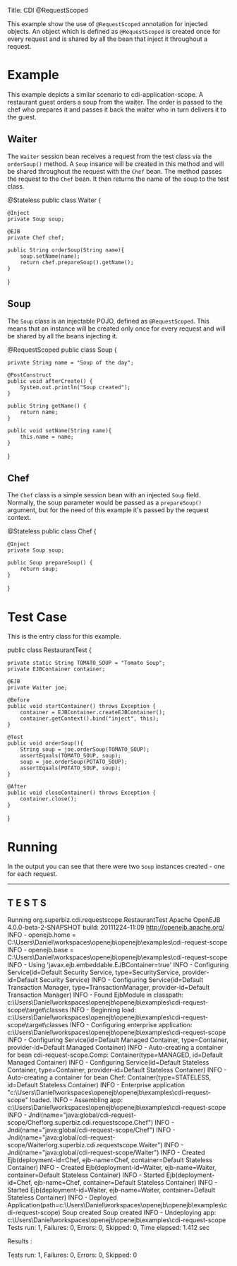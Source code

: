 Title: CDI @RequestScoped

This example show the use of `@RequestScoped` annotation for injected objects. An object
which is defined as `@RequestScoped` is created once for every request and is shared by all the
bean that inject it throughout a request.

# Example

This example depicts a similar scenario to cdi-application-scope. A restaurant guest orders
a soup from the waiter. The order is passed to the chef who prepares it and passes it back
the waiter who in turn delivers it to the guest.

## Waiter

The `Waiter` session bean receives a request from the test class via the `orderSoup()` method.
A `Soup` insance will be created in this method and will be shared throughout the request with
the `Chef` bean. The method passes the request to the `Chef` bean. It then returns the name of
the soup to the test class. 

@Stateless
public class Waiter {
	
	@Inject
	private Soup soup;
	
	@EJB
	private Chef chef;
	
	public String orderSoup(String name){
		soup.setName(name);
		return chef.prepareSoup().getName();
	}

}

## Soup

The `Soup` class is an injectable POJO, defined as `@RequestScoped`. This means that an instance
will be created only once for every request and will be shared by all the beans injecting it.

@RequestScoped
public class Soup {

	private String name = "Soup of the day";

	@PostConstruct
	public void afterCreate() {
		System.out.println("Soup created");
	}

	public String getName() {
		return name;
	}
	
	public void setName(String name){
		this.name = name;
	}
}

## Chef

The `Chef` class is a simple session bean with an injected `Soup` field. Normally, the soup
parameter would be passed as a `prepareSoup()` argument, but for the need of this example
it's passed by the request context. 

@Stateless
public class Chef {
	
	@Inject
	private Soup soup;
	
	public Soup prepareSoup() {
		return soup;
	}
}

# Test Case

This is the entry class for this example.

public class RestaurantTest {
	
	private static String TOMATO_SOUP = "Tomato Soup";
	private EJBContainer container;
	
	@EJB
	private Waiter joe;
	
	@Before
    public void startContainer() throws Exception {
        container = EJBContainer.createEJBContainer();
        container.getContext().bind("inject", this);
    }
	
	@Test
	public void orderSoup(){
		String soup = joe.orderSoup(TOMATO_SOUP);
		assertEquals(TOMATO_SOUP, soup);
		soup = joe.orderSoup(POTATO_SOUP);
		assertEquals(POTATO_SOUP, soup);
	}
	
	@After
	public void closeContainer() throws Exception {
		container.close();
	}
}

# Running

In the output you can see that there were two `Soup` instances created - one for
each request.

-------------------------------------------------------
 T E S T S
-------------------------------------------------------
Running org.superbiz.cdi.requestscope.RestaurantTest
Apache OpenEJB 4.0.0-beta-2-SNAPSHOT    build: 20111224-11:09
http://openejb.apache.org/
INFO - openejb.home = C:\Users\Daniel\workspaces\openejb\openejb\examples\cdi-request-scope
INFO - openejb.base = C:\Users\Daniel\workspaces\openejb\openejb\examples\cdi-request-scope
INFO - Using 'javax.ejb.embeddable.EJBContainer=true'
INFO - Configuring Service(id=Default Security Service, type=SecurityService, provider-id=Default Security Service)
INFO - Configuring Service(id=Default Transaction Manager, type=TransactionManager, provider-id=Default Transaction Manager)
INFO - Found EjbModule in classpath: c:\Users\Daniel\workspaces\openejb\openejb\examples\cdi-request-scope\target\classes
INFO - Beginning load: c:\Users\Daniel\workspaces\openejb\openejb\examples\cdi-request-scope\target\classes
INFO - Configuring enterprise application: c:\Users\Daniel\workspaces\openejb\openejb\examples\cdi-request-scope
INFO - Configuring Service(id=Default Managed Container, type=Container, provider-id=Default Managed Container)
INFO - Auto-creating a container for bean cdi-request-scope.Comp: Container(type=MANAGED, id=Default Managed Container)
INFO - Configuring Service(id=Default Stateless Container, type=Container, provider-id=Default Stateless Container)
INFO - Auto-creating a container for bean Chef: Container(type=STATELESS, id=Default Stateless Container)
INFO - Enterprise application "c:\Users\Daniel\workspaces\openejb\openejb\examples\cdi-request-scope" loaded.
INFO - Assembling app: c:\Users\Daniel\workspaces\openejb\openejb\examples\cdi-request-scope
INFO - Jndi(name="java:global/cdi-request-scope/Chef!org.superbiz.cdi.requestscope.Chef")
INFO - Jndi(name="java:global/cdi-request-scope/Chef")
INFO - Jndi(name="java:global/cdi-request-scope/Waiter!org.superbiz.cdi.requestscope.Waiter")
INFO - Jndi(name="java:global/cdi-request-scope/Waiter")
INFO - Created Ejb(deployment-id=Chef, ejb-name=Chef, container=Default Stateless Container)
INFO - Created Ejb(deployment-id=Waiter, ejb-name=Waiter, container=Default Stateless Container)
INFO - Started Ejb(deployment-id=Chef, ejb-name=Chef, container=Default Stateless Container)
INFO - Started Ejb(deployment-id=Waiter, ejb-name=Waiter, container=Default Stateless Container)
INFO - Deployed Application(path=c:\Users\Daniel\workspaces\openejb\openejb\examples\cdi-request-scope)
Soup created
Soup created
INFO - Undeploying app: c:\Users\Daniel\workspaces\openejb\openejb\examples\cdi-request-scope
Tests run: 1, Failures: 0, Errors: 0, Skipped: 0, Time elapsed: 1.412 sec

Results :

Tests run: 1, Failures: 0, Errors: 0, Skipped: 0